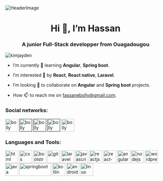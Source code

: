 ![HeaderImage](https://visme.co/blog/wp-content/uploads/2021/05/presentation-design-header.png)

<h1 align="center">Hi 👋, I’m Hassan</h1>
<h3 align="center">A junior Full-Stack developper from Ouagadougou</h3>

<p align="left"> <img src="https://komarev.com/ghpvc/?username=kimjayden&label=Profile%20views&color=0e75b6&style=flat" alt="kimjayden" /> </p>

- I’m currently 🌱 learning **Angular**, **Spring boot**.

- I’m interested 👀 by **React**, **React native**, **Laravel**.

- I’m looking 💞️ to collaborate on **Angular** and **Spring boot** projects.

- How 📫 to reach me on fassanebolly@gmail.com.

<h3 align="left">Social networks:</h3>
<p align="left">
<a href="https://www.linkedin.com/in/bolly-hassan-917581224/" target="blank"><img align="center" src="https://cdn-icons-png.flaticon.com/512/174/174857.png" alt="bolly hassan" height="40" width="40" /></a>
<a href="" target="blank"><img align="center" src="https://cdn-icons.flaticon.com/png/512/3670/premium/3670157.png?token=exp=1660061083~hmac=f5f7bff681e5fdd77c64f36a84c285e5" alt="bolly hassan" height="40" width="40" /></a> 
<a href="" target="blank"><img align="center" src="https://cdn-icons-png.flaticon.com/512/174/174848.png" alt="bolly hassan" height="40" width="40" /></a>
<a href="" target="blank"><img align="center" src="https://cdn-icons-png.flaticon.com/512/1384/1384060.png" alt="bolly hassan" height="40" width="40" /></a>
<a href="https://www.instagram.com/" target="blank"><img align="center" src="https://cdn-icons-png.flaticon.com/512/2111/2111463.png" alt="bolly hassan" height="40" width="40" /></a>
</p>

<h3 align="left">Languages and Tools:</h3>
<p align="left">
<a href="https://www.w3schools.com/html/" target="blank"><img align="center" src="https://cdn-icons-png.flaticon.com/128/1051/1051277.png" alt="html" height="40" width="40" /></a>
<a href="https://www.w3schools.com/css/" target="blank"><img align="center" src="https://cdn-icons-png.flaticon.com/128/732/732190.png" alt="css" height="40" width="40" /></a>
<a href="https://getbootstrap.com/" target="blank"><img align="center" src="https://getbootstrap.com/docs/5.2/assets/brand/bootstrap-logo-shadow.png" alt="bootstrap" height="40" width="40" /></a>
<a href="https://git-scm.com/" target="blank"><img align="center" src="https://cdn-icons-png.flaticon.com/128/2111/2111420.png" alt="git" height="40" width="40" /></a>
<a href="https://laravel.com/docs/9.x" target="blank"><img align="center" src="https://laravel.com/img/logomark.min.svg" alt="laravel" height="40" width="40" /></a>
<a href="https://developer.mozilla.org/fr/docs/Web/JavaScript" target="blank"><img align="center" src="https://cdn-icons-png.flaticon.com/128/5968/5968292.png" alt="javascript" height="40" width="40" /></a>
<a href="https://reactjs.org" target="blank"><img align="center" src="https://cdn-icons.flaticon.com/png/128/1183/premium/1183672.png?token=exp=1660063053~hmac=dd076e1470ccc541d9d982cdf84c88ac" alt="reactjs" height="40" width="40" /></a>
<a href="https://reactnative.dev" target="blank"><img align="center" src="https://cdn-icons-png.flaticon.com/128/919/919851.png" alt="react-native" height="40" width="40" /></a>
<a href="https://angular.io/" target="blank"><img align="center" src="https://i.pinimg.com/236x/e6/f3/20/e6f3204bd34862cd764314637857e193.jpg" alt="angular" height="40" width="40" /></a>
<a href="https://nodejs.org/" target="blank"><img align="center" src="https://cdn-icons-png.flaticon.com/128/919/919825.png" alt="nodejs" height="40" width="40" /></a>
<a href="https://wordpress.com/fr/" target="blank"><img align="center" src="https://cdn-icons-png.flaticon.com/128/174/174881.png" alt="wordpress" height="40" width="40" /></a>
<a href="https://docs.oracle.com/en/java/" target="blank"><img align="center" src="https://cdn-icons-png.flaticon.com/128/226/226777.png" alt="java" height="40" width="40" /></a>
<a href="https://spring.io/projects/spring-boot" target="blank"><img align="center" src="https://i.pinimg.com/564x/a5/18/7c/a5187cae96d253e88db6866708b6fbe0.jpg" alt="springboot" height="40" width="100" /></a>
<a href="https://kotlinlang.org/" target="blank"><img align="center" src="https://i.pinimg.com/236x/8a/bb/99/8abb998fd0a722fbf698692e1c1bb373.jpg" alt="kotlin" height="40" width="40" /></a>
<a href="https://developer.android.com/" target="blank"><img align="center" src="https://cdn-icons-png.flaticon.com/128/5969/5969010.png" alt="android-studio" height="40" width="40" /></a>
<a href="https://ubuntu.com/" target="blank"><img align="center" src="https://cdn-icons-png.flaticon.com/128/6124/6124995.png" alt="linux" height="40" width="40" /></a>
  

<!---
fassane/fassane is a ✨ special ✨ repository because its `README.md` (this file) appears on your GitHub profile.
You can click the Preview link to take a look at your changes.
--->
